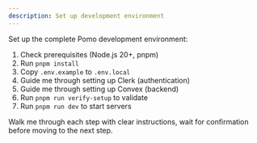 ```yaml
---
description: Set up development environment
---
```


Set up the complete Pomo development environment:

1. Check prerequisites (Node.js 20+, pnpm)
2. Run `pnpm install`
3. Copy `.env.example` to `.env.local`
4. Guide me through setting up Clerk (authentication)
5. Guide me through setting up Convex (backend)
6. Run `pnpm run verify-setup` to validate
7. Run `pnpm run dev` to start servers

Walk me through each step with clear instructions, wait for confirmation before moving to the next step.
